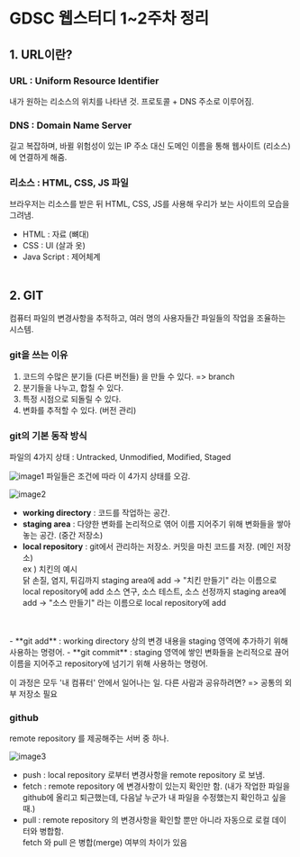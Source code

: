 # GDSC 웹스터디 1~2주차 정리
## 1. URL이란?
###  **URL** : Uniform Resource Identifier   
내가 원하는 리소스의 위치를 나타낸 것. 프로토콜 + DNS 주소로 이루어짐.
### **DNS** : Domain Name Server
길고 복잡하며, 바뀔 위험성이 있는 IP 주소 대신 도메인 이름을 통해 웹사이트 (리소스) 에 연결하게 해줌. 
### **리소스** : HTML, CSS, JS 파일
브라우저는 리소스를 받은 뒤 HTML, CSS, JS를 사용해 우리가 보는 사이트의 모습을 그려냄.   
+ HTML : 자료 (뼈대)
+ CSS : UI (살과 옷)
+ Java Script : 제어체계
<br/><br/>
## 2. GIT
컴퓨터 파일의 변경사항을 추적하고, 여러 명의 사용자들간 파일들의 작업을 조율하는 시스템.
### **git을 쓰는 이유**
1. 코드의 수많은 분기들 (다른 버전들) 을 만들 수 있다. => branch
2. 분기들을 나누고, 합칠 수 있다.
3. 특정 시점으로 되돌릴 수 있다.
4. 변화를 추적할 수 있다. (버전 관리)
### **git의 기본 동작 방식**
파일의 4가지 상태 : Untracked, Unmodified, Modified, Staged   

![image1](https://blog.kakaocdn.net/dn/FvEt2/btrp7jAYEYB/5uKL7iCcngY2afbEgkI8Ek/img.png)
파일들은 조건에 따라 이 4가지 상태를 오감.   

![image2](https://blog.kakaocdn.net/dn/dejHNX/btrIcHK29NB/T7NKy6SOdPVdMQ26kwKKdK/img.png)
- **working directory** : 코드를 작업하는 공간.
- **staging area** : 다양한 변화를 논리적으로 엮어 이름 지어주기 위해 변화들을 쌓아놓는 공간. (중간 저장소)
- **local repository** : git에서 관리하는 저장소. 커밋을 마친 코드를 저장. (메인 저장소)   
ex ) 치킨의 예시   
닭 손질, 염지, 튀김까지 staging area에 add -> "치킨 만들기" 라는 이름으로 local repository에 add
소스 연구, 소스 테스트, 소스 선정까지 staging area에 add -> "소스 만들기" 라는 이름으로 local repository에 add
<br/>  
<br/>
- **git add** : working directory 상의 변경 내용을 staging 영역에 추가하기 위해 사용하는 명령어.
- **git commit** : staging 영역에 쌓인 변화들을 논리적으로 끊어 이름을 지어주고 repository에 넘기기 위해 사용하는 명령어. 

이 과정은 모두 '내 컴퓨터' 안에서 일어나는 일. 다른 사람과 공유하려면? => 공통의 외부 저장소 필요   
### **github** 
remote repository 를 제공해주는 서버 중 하나.

![image3](https://blog.kakaocdn.net/dn/mxN2t/btqNVA1lYXu/nUgk69MJaY2wxW8wfQmES0/img.png)

- push : local repository 로부터 변경사항을 remote repository 로 보냄.
- fetch : remote repository 에 변경사항이 있는지 확인만 함. (내가 작업한 파일을 github에 올리고 퇴근했는데, 다음날 누군가 내 파일을 수정했는지 확인하고 싶을때.)
- pull : remote repository 의 변경사항을 확인할 뿐만 아니라 자동으로 로컬 데이터와 병합함.   
fetch 와 pull 은 병합(merge) 여부의 차이가 있음

